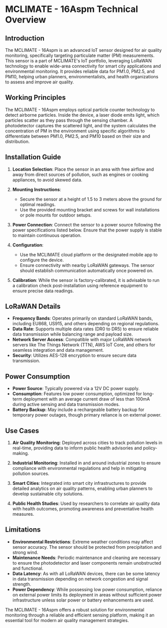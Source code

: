 # MCLIMATE - 16Aspm Technical Overview

## Introduction

The MCLIMATE - 16Aspm is an advanced IoT sensor designed for air quality monitoring, specifically targeting particulate matter (PM) measurements. This sensor is a part of MCLIMATE's IoT portfolio, leveraging LoRaWAN technology to enable wide-area connectivity for smart city applications and environmental monitoring. It provides reliable data for PM1.0, PM2.5, and PM10, helping urban planners, environmentalists, and health organizations to assess and improve air quality.

## Working Principles

The MCLIMATE - 16Aspm employs optical particle counter technology to detect airborne particles. Inside the device, a laser diode emits light, which particles scatter as they pass through the sensing chamber. A photodetector captures the scattered light, and the system calculates the concentration of PM in the environment using specific algorithms to differentiate between PM1.0, PM2.5, and PM10 based on their size and distribution.

## Installation Guide

1. **Location Selection**: Place the sensor in an area with free airflow and away from direct sources of pollution, such as engines or cooking appliances, to avoid skewed data.

2. **Mounting Instructions**:
   - Secure the sensor at a height of 1.5 to 3 meters above the ground for optimal readings.
   - Use the provided mounting bracket and screws for wall installations or pole mounts for outdoor setups.

3. **Power Connection**: Connect the sensor to a power source following the power specifications listed below. Ensure that the power supply is stable to maintain continuous operation.

4. **Configuration**:
   - Use the MCLIMATE cloud platform or the designated mobile app to configure the device.
   - Ensure connectivity with nearby LoRaWAN gateways. The sensor should establish communication automatically once powered on.

5. **Calibration**: While the sensor is factory-calibrated, it is advisable to run a calibration check post-installation using reference equipment to ensure precise data readings.

## LoRaWAN Details

- **Frequency Bands**: Operates primarily on standard LoRaWAN bands, including EU868, US915, and others depending on regional regulations.
- **Data Rate**: Supports multiple data rates (DR0 to DR5) to ensure reliable data transmission while balancing range and payload size.
- **Network Server Access**: Compatible with major LoRaWAN network servers like The Things Network (TTN), AWS IoT Core, and others for seamless integration and data management.
- **Security**: Utilizes AES-128 encryption to ensure secure data transmission.

## Power Consumption

- **Power Source**: Typically powered via a 12V DC power supply.
- **Consumption**: Features low power consumption, optimized for long-term deployment with an average current draw of less than 100mA during active sensing and data transmission modes.
- **Battery Backup**: May include a rechargeable battery backup for temporary power outages, though primary reliance is on external power.

## Use Cases

1. **Air Quality Monitoring**: Deployed across cities to track pollution levels in real-time, providing data to inform public health advisories and policy-making.
   
2. **Industrial Monitoring**: Installed in and around industrial zones to ensure compliance with environmental regulations and help in mitigating pollution sources.
   
3. **Smart Cities**: Integrated into smart city infrastructures to provide detailed analytics on air quality patterns, enabling urban planners to develop sustainable city solutions.

4. **Public Health Studies**: Used by researchers to correlate air quality data with health outcomes, promoting awareness and preventative health measures.

## Limitations

- **Environmental Restrictions**: Extreme weather conditions may affect sensor accuracy. The sensor should be protected from precipitation and strong wind.
- **Maintenance Needs**: Periodic maintenance and cleaning are necessary to ensure the photodetector and laser components remain unobstructed and functional.
- **Data Latency**: As with all LoRaWAN devices, there can be some latency in data transmission depending on network congestion and signal strength.
- **Power Dependency**: While possessing low power consumption, reliance on external power limits its deployment in areas without sufficient power infrastructure unless solar power or battery enhancements are used.

The MCLIMATE - 16Aspm offers a robust solution for environmental monitoring through a reliable and efficient sensing platform, making it an essential tool for modern air quality management strategies.